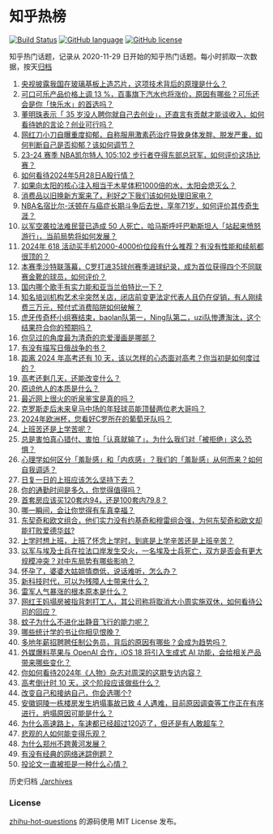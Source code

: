 # 知乎热榜
[![Build Status](https://github.com/ToWeLong/zhihu-hot-questions/workflows/CI/badge.svg)](https://github.com/ToWeLong/zhihu-hot-questions/actions)
[![GitHub language](https://img.shields.io/badge/language-golang-orange.svg)](https://golang.org/)
[![GitHub license](https://img.shields.io/github/license/ToWeLong/zhihu-hot-questions)](https://github.com/ToWeLong/zhihu-hot-questions/blob/main/LICENSE)

知乎热门话题，记录从 2020-11-29 日开始的知乎热门话题。每小时抓取一次数据，按天[归档](./archives)

<!-- BEGIN -->

1. [央视披露我国在玻璃基板上造芯片，这项技术背后的原理是什么？](https://www.zhihu.com/question/654523990)
1. [可口可乐产品价格上调 13 %，百事旗下汽水也将涨价，原因有哪些？可乐还会是你「快乐水」的首选吗？](https://www.zhihu.com/question/657326331)
1. [董明珠表示「 35 岁没人聘你就自己去创业」，还直言有贡献才能谈收入，如何看待她的言论？创业可行吗？](https://www.zhihu.com/question/657335522)
1. [网红刀小刀自曝重度抑郁，自称服用激素药治疗导致身体发胖、脱发严重，如何判断自己是否抑郁？该如何调节？](https://www.zhihu.com/question/657300087)
1. [23-24 赛季 NBA凯尔特人 105:102 步行者夺得东部总冠军，如何评价这场比赛？](https://www.zhihu.com/question/657406924)
1. [如何看待2024年5月28日A股行情？](https://www.zhihu.com/question/657325827)
1. [如果向太阳的核心注入相当于木星体积1000倍的水，太阳会熄灭么？](https://www.zhihu.com/question/656739903)
1. [消费品以旧换新方案来了，利好之下我们该如何处理旧家电？](https://www.zhihu.com/question/657322286)
1. [NBA名宿比尔-沃顿在与癌症长期斗争后去世，享年71岁，如何评价其传奇生涯？](https://www.zhihu.com/question/657384235)
1. [以军空袭拉法难民营已造成 50 人死亡，哈马斯呼吁巴勒斯坦人「站起来愤怒游行」，当前局势将如何发展？](https://www.zhihu.com/question/657320726)
1. [2024年 618 活动买手机2000-4000价位段有什么推荐？有没有性能和续航都很顶的？](https://www.zhihu.com/question/657412912)
1. [本赛季沙特联落幕，C罗打进35球创赛季进球纪录，成为首位获得四个不同联赛金靴的球员，如何评价？](https://www.zhihu.com/question/657409560)
1. [国内哪个歌手有实力能和亚当兰伯特比一下？](https://www.zhihu.com/question/657062435)
1. [知名培训机构艺术伞突然关店，闭店前变更法定代表人且仍在促销，有人刚续费三万元，预付式消费陷阱如何破解？](https://www.zhihu.com/question/657411989)
1. [虎牙传奇杯小组赛结束，baolan队第一，Ning队第二，uzi队惨遭淘汰，这个结果符合你的预期吗？](https://www.zhihu.com/question/657298976)
1. [你见过的角度最为清奇的恋爱漫画是哪部？](https://www.zhihu.com/question/400317390)
1. [有没有描写日俄战争的书？](https://www.zhihu.com/question/334040957)
1. [距离 2024 年高考还有 10 天，该以怎样的心态面对高考？你当初是如何度过的？](https://www.zhihu.com/question/657318397)
1. [高考还剩几天，还能改变什么？](https://www.zhihu.com/question/657318583)
1. [原谅他人的本质是什么？](https://www.zhihu.com/question/657180050)
1. [最近网上很火的听泉鉴宝是真的吗？](https://www.zhihu.com/question/639476561)
1. [克罗斯走后未来皇马中场的年轻球员能顶替两位老大哥吗？](https://www.zhihu.com/question/653583298)
1. [2024年欧洲杯，您看好C罗所在的葡萄牙队吗？](https://www.zhihu.com/question/656325059)
1. [上班苦还是上学苦呢？](https://www.zhihu.com/question/657067852)
1. [总是害怕真心错付、害怕「认真就输了」，为什么我们对「被拒绝」这么恐惧？](https://www.zhihu.com/question/656804333)
1. [心理学如何区分「羞耻感」和「内疚感」？我们的「羞耻感」从何而来？如何自我调适？](https://www.zhihu.com/question/656698988)
1. [日复一日的上班应该怎么坚持下去？](https://www.zhihu.com/question/657228345)
1. [你的通勤时间是多久，你觉得值得吗？](https://www.zhihu.com/question/657024888)
1. [首套房应该买120套内94，还是100套内79.8？](https://www.zhihu.com/question/654775394)
1. [哪一瞬间，会让你觉得有车真幸福？](https://www.zhihu.com/question/656635682)
1. [东契奇和欧文组合，他们实力没有约基奇和穆雷组合强，为何东契奇和欧文却能打败爱德华兹?](https://www.zhihu.com/question/657115675)
1. [上学时想上班，上班了怀念上学时，到底是上学辛苦还是上班辛苦？](https://www.zhihu.com/question/657106154)
1. [以军与埃及士兵在拉法口岸发生交火，一名埃及士兵死亡，双方是否会有更大规模冲突？对中东局势有哪些影响？](https://www.zhihu.com/question/657364933)
1. [怀孕了，婆婆大姑姐情商低，说话难听，怎么办？](https://www.zhihu.com/question/657299402)
1. [新科技时代，可以为残障人士带来什么？](https://www.zhihu.com/question/657376564)
1. [雷军人气暴涨的根本原本是什么？](https://www.zhihu.com/question/654156953)
1. [网红王妈塌房被指背刺打工人，其公司称将取消大小周实施双休，如何看待公司的回应？](https://www.zhihu.com/question/657306912)
1. [蚊子为什么不进化出静音飞行的能力呢？](https://www.zhihu.com/question/656956593)
1. [哪些统计学的书让你相见恨晚？](https://www.zhihu.com/question/602368094)
1. [多地年薪招聘聘任制公务员，背后的原因有哪些？会成为趋势吗？](https://www.zhihu.com/question/657213251)
1. [外媒爆料苹果与 OpenAI 合作，iOS 18 将引入生成式 AI 功能，会给相关产品带来哪些变化？](https://www.zhihu.com/question/657311125)
1. [你如何看待2024年《人物》杂志对周深的这期专访内容？](https://www.zhihu.com/question/657137599)
1. [高考倒计时 10 天，这个阶段应该做些什么？](https://www.zhihu.com/question/657318247)
1. [改变自己和接纳自己，你会选哪个?](https://www.zhihu.com/question/653440505)
1. [安徽铜陵一栋楼房发生坍塌事故已致 4 人遇难，目前原因调查等工作正在有序进行，坍塌原因可能是什么？](https://www.zhihu.com/question/657335686)
1. [为什么高速路上，车速都已经超过120迈了，但还是有人敢超车？](https://www.zhihu.com/question/656750858)
1. [悲观的人如何能变得乐观？](https://www.zhihu.com/question/266034365)
1. [为什么郑州不跨黄河发展？](https://www.zhihu.com/question/49890632)
1. [有没有经典的网络迷踪例题？](https://www.zhihu.com/question/657030185)
1. [投论文一直被拒是一种什么心情？](https://www.zhihu.com/question/573163458)

<!-- END -->

历史归档 [./archives](./archives)


### License
[zhihu-hot-questions](https://github.com/towelong/zhihu-hot-questions) 的源码使用 MIT License 发布。